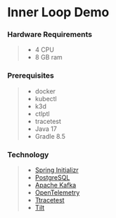 # Inner Loop Demo

### Hardware Requirements
 > - 4 CPU
 > - 8 GB ram
 
### Prerequisites
 > - docker
 > - kubectl
 > - k3d
 > - ctlptl
 > - tracetest
 > - Java 17
 > - Gradle 8.5
 
### Technology
 > - [Spring Initializr](https://start.spring.io/)
 > - [PostgreSQL](https://www.postgresql.org/)
 > - [Apache Kafka](https://kafka.apache.org/)
 > - [OpenTelemetry](https://opentelemetry.io/)
 > - [Ttracetest](https://tracetest.io/)
 > - [Tilt](https://tilt.dev/)